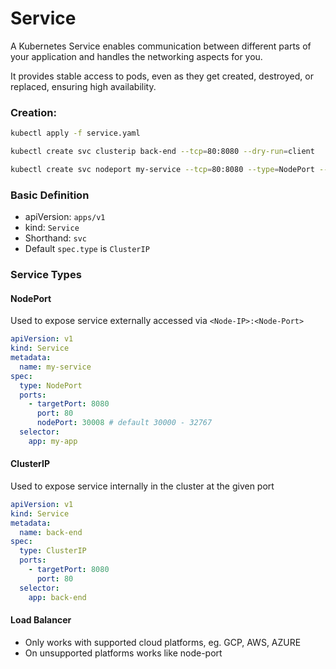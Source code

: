 # Service

A Kubernetes Service enables communication between different parts of your application and handles the networking aspects for you.

It provides stable access to pods, even as they get created, destroyed, or replaced, ensuring high availability.

### Creation:

```bash
kubectl apply -f service.yaml
```

```bash
kubectl create svc clusterip back-end --tcp=80:8080 --dry-run=client
```

```bash
kubectl create svc nodeport my-service --tcp=80:8080 --type=NodePort --node-port=30008 --dry-run=client
```

### Basic Definition

- apiVersion: `apps/v1`
- kind: `Service`
- Shorthand: `svc`
- Default `spec.type` is `ClusterIP`

### Service Types

#### NodePort

Used to expose service externally accessed via `<Node-IP>:<Node-Port>`

```yaml
apiVersion: v1
kind: Service
metadata:
  name: my-service
spec:
  type: NodePort
  ports:
    - targetPort: 8080
      port: 80
      nodePort: 30008 # default 30000 - 32767
  selector:
    app: my-app
```

#### ClusterIP

Used to expose service internally in the cluster at the given port

```yaml
apiVersion: v1
kind: Service
metadata:
  name: back-end
spec:
  type: ClusterIP
  ports:
    - targetPort: 8080
      port: 80
  selector:
    app: back-end
```

#### Load Balancer

- Only works with supported cloud platforms, eg. GCP, AWS, AZURE
- On unsupported platforms works like node-port
